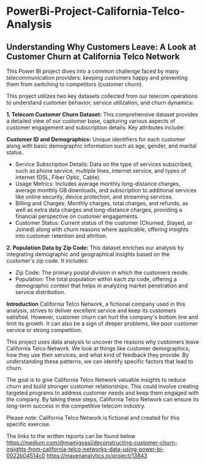 # PowerBi-Project-California-Telco-Analysis

## Understanding Why Customers Leave: A Look at Customer Churn at California Telco Network
This Power BI project dives into a common challenge faced by many telecommunication providers: keeping customers happy and preventing them from switching to competitors (customer churn).

This project utilizes two key datasets collected from our telecom operations to understand customer behavior, service utilization, and churn dynamics:

**1. Telecom Customer Churn Dataset:**
This comprehensive dataset provides a detailed view of our customer base, capturing various aspects of customer engagement and subscription details. Key attributes include:

**Customer ID and Demographics:** Unique identifiers for each customer along with basic demographic information such as age, gender, and marital status.
- Service Subscription Details: Data on the type of services subscribed, such as phone service, multiple lines, internet service, and types of internet (DSL, Fiber Optic, Cable).
- Usage Metrics: Includes average monthly long-distance charges, average monthly GB downloads, and subscription to additional services like online security, device protection, and streaming services.
- Billing and Charges: Monthly charges, total charges, and refunds, as well as extra data charges and long-distance charges, providing a financial perspective on customer engagements.
- Customer Status: Current status of the customer (Churned, Stayed, or Joined) along with churn reasons where applicable, offering insights into customer retention and attrition.

**2. Population Data by Zip Code:**
This dataset enriches our analysis by integrating demographic and geographical insights based on the customer's zip code. It includes:

- Zip Code: The primary postal division in which the customers reside.
- Population: The total population within each zip code, offering a demographic context that helps in analyzing market penetration and service distribution.

**Introduction**
California Telco Network, a fictional company used in this analysis, strives to deliver excellent service and keep its customers satisfied.  However, customer churn can hurt the company's bottom line and limit its growth. It can also be a sign of deeper problems, like poor customer service or strong competition.

This project uses data analysis to uncover the reasons why customers leave California Telco Network.  We look at things like customer demographics, how they use their services, and what kind of feedback they provide.  By understanding these patterns, we can identify specific factors that lead to churn.

The goal is to give California Telco Network valuable insights to reduce churn and build stronger customer relationships.  This could involve creating targeted programs to address customer needs and keep them engaged with the company.  By taking these steps, California Telco Network can ensure its long-term success in the competitive telecom industry.

Please note: California Telco Network is fictional and created for this specific exercise.

The links to the written reports can be found below
https://medium.com/@mamigyasi/deconstructing-customer-churn-insights-from-california-telco-networks-data-using-power-bi-0022b04514c0
https://mavenanalytics.io/project/13843
